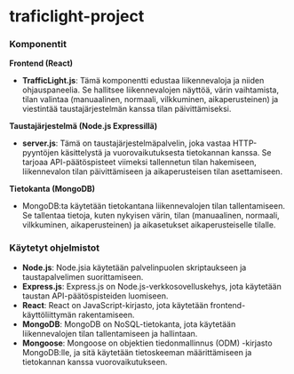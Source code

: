 # traficlight-project




### Komponentit

**Frontend (React)**
- **TrafficLight.js**: Tämä komponentti edustaa liikennevaloja ja niiden ohjauspaneelia. Se hallitsee liikennevalojen näyttöä, värin vaihtamista, tilan valintaa (manuaalinen, normaali, vilkkuminen, aikaperusteinen) ja viestintää taustajärjestelmän kanssa tilan päivittämiseksi.

**Taustajärjestelmä (Node.js Expressillä)**
- **server.js**: Tämä on taustajärjestelmäpalvelin, joka vastaa HTTP-pyyntöjen käsittelystä ja vuorovaikutuksesta tietokannan kanssa. Se tarjoaa API-päätöspisteet viimeksi tallennetun tilan hakemiseen, liikennevalon tilan päivittämiseen ja aikaperusteisen tilan asettamiseen.

**Tietokanta (MongoDB)**
- MongoDB:ta käytetään tietokantana liikennevalojen tilan tallentamiseen. Se tallentaa tietoja, kuten nykyisen värin, tilan (manuaalinen, normaali, vilkkuminen, aikaperusteinen) ja aikasetukset aikaperusteiselle tilalle.

### Käytetyt ohjelmistot

- **Node.js**: Node.jsia käytetään palvelinpuolen skriptaukseen ja taustapalvelimen suorittamiseen.
- **Express.js**: Express.js on Node.js-verkkosovelluskehys, jota käytetään taustan API-päätöspisteiden luomiseen.
- **React**: React on JavaScript-kirjasto, jota käytetään frontend-käyttöliittymän rakentamiseen.
- **MongoDB**: MongoDB on NoSQL-tietokanta, jota käytetään liikennevalojen tilan tallentamiseen ja hallintaan.
- **Mongoose**: Mongoose on objektien tiedonmallinnus (ODM) -kirjasto MongoDB:lle, ja sitä käytetään tietoskeeman määrittämiseen ja tietokannan kanssa vuorovaikutukseen.






